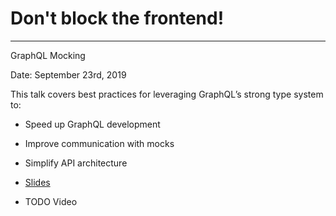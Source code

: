 # Don't block the frontend!

---

GraphQL Mocking

Date: September 23rd, 2019

This talk covers best practices for leveraging GraphQL’s strong type system to:

- Speed up GraphQL development
- Improve communication with mocks
- Simplify API architecture

- [Slides](bit.ly/dont-block-the-frontend)
- TODO Video

